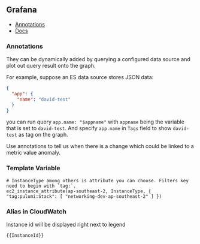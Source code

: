 ## Grafana

- [Annotations](#annotations)
- [Docs](https://www.bookstack.cn/read/Grafana-v8.0-en/cd2752b7a7c9fb15.md)

### Annotations

They can be dynamically added by querying a configured data source and plot out query result onto the graph.

For example, suppose an ES data source stores JSON data:

```json
{
  "app": {
    "name": "david-test"
  }
}
```
you can run query `app.name: "$appname"` with `appname` being the variable that is set to `david-test`. And specify `app.name` in `Tags` field to show `david-test` as tag on the graph.

Use annotations to tell us when there is a change which could be linked to a metric value anomaly.

### Template Variable

```
# InstanceType among others is attribute you can choose. Filters key need to begin with `tag:`.
ec2_instance_attribute(ap-southeast-2, InstanceType, { "tag:pulumi:Stack": [ "networking-dev-ap-southeast-2" ] })
```

### Alias in CloudWatch

Instance id will be displayed right next to legend

```
{{InstanceId}}
```
